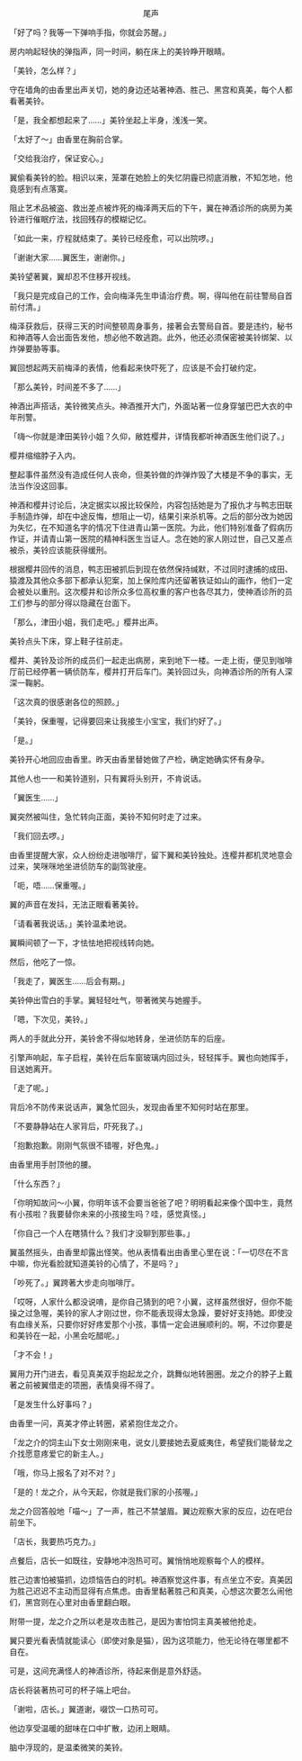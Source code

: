 <p align="center">尾声</p>

「好了吗？我等一下弹响手指，你就会苏醒。」

房内响起轻快的弹指声，同一时间，躺在床上的美铃睁开眼睛。

「美铃，怎么样？」

守在墙角的由香里出声关切，她的身边还站著神酒、胜己、黑宫和真美，每个人都看著美铃。

「是，我全都想起来了……」美铃坐起上半身，浅浅一笑。

「太好了～」由香里在胸前合掌。

「交给我治疗，保证安心。」

翼偷看美铃的脸。相识以来，笼罩在她脸上的失忆阴霾已彻底消散，不知怎地，他竟感到有点落寞。

阻止艺术品被盗、救出差点被炸死的梅泽两天后的下午，翼在神酒诊所的病房为美铃进行催眠疗法，找回残存的模糊记忆。

「如此一来，疗程就结束了。美铃已经痊愈，可以出院啰。」

「谢谢大家……翼医生，谢谢你。」

美铃望著翼，翼却忍不住移开视线。

「我只是完成自己的工作，会向梅泽先生申请治疗费。啊，得叫他在前往警局自首前付清。」

梅泽获救后，获得三天的时间整顿周身事务，接著会去警局自首。要是违约，秘书和神酒等人会出面告发他，想必他不敢逃跑。此外，他还必须保密被美铃绑架、以炸弹要胁等事。

翼回想起两天前梅泽的表情，他看起来快吓死了，应该是不会打破约定。

「那么美铃，时间差不多了……」

神酒出声搭话，美铃微笑点头。神酒推开大门，外面站著一位身穿皱巴巴大衣的中年刑警。

「嗨～你就是津田美铃小姐？久仰，敝姓樱井，详情我都听神酒医生他们说了。」

樱井缩缩脖子入内。

整起事件虽然没有造成任何人丧命，但美铃做的炸弹炸毁了大楼是不争的事实，无法当作没这回事。

神酒和樱井讨论后，决定据实以报比较保险，内容包括她是为了报仇才与鸭志田联手制造炸弹，却在中途反悔，想阻止一切，结果引来杀机等。之后的部分改为她因为失忆，在不知道名字的情况下住进青山第一医院。为此，他们特别准备了假病历作证，并请青山第一医院的精神科医生当证人。念在她的家人刚过世，自己又差点被杀，美铃应该能获得缓刑。

根据樱井回传的消息，鸭志田被抓后到现在依然保持缄默，不过同时逮捕的成田、猿渡及其他众多部下都承认犯案，加上保险库内还留著铁证如山的画作，他们一定会被处以重刑。这次樱井和诊所众多位高权重的客户也各尽其力，使神酒诊所的员工们参与的部分得以隐藏在台面下。

「那么，津田小姐，我们走吧。」樱井出声。

美铃点头下床，穿上鞋子往前走。

樱井、美铃及诊所的成员们一起走出病房，来到地下一楼。一走上街，便见到咖啡厅前已经停著一辆侦防车，樱井打开后车门。美铃回过头，向神酒诊所的所有人深深一鞠躬。

「这次真的很感谢各位的照顾。」

「美铃，保重喔，记得要回来让我接生小宝宝，我们约好了。」

「是。」

美铃开心地回应由香里。昨天由香里替她做了产检，确定她确实怀有身孕。

其他人也一一和美铃道别，只有翼将头别开，不肯说话。

「翼医生……」

翼突然被叫住，急忙转向正面，美铃不知何时走了过来。

「我们回去啰。」

由香里提醒大家，众人纷纷走进咖啡厅，留下翼和美铃独处。连樱井都机灵地意会过来，笑咪咪地坐进侦防车的副驾驶座。

「呃，唔……保重喔。」

翼的声音在发抖，无法正眼看著美铃。

「请看著我说话。」美铃温柔地说。

翼瞬间顿了一下，才怯怯地把视线转向她。

然后，他吃了一惊。

「我走了，翼医生……后会有期。」

美铃伸出雪白的手掌。翼轻轻吐气，带著微笑与她握手。

「嗯，下次见，美铃。」

两人的手就此分开，美铃舍不得似地转身，坐进侦防车的后座。

引擎声响起，车子启程，美铃在后车窗玻璃内回过头，轻轻挥手。翼也向她挥手，目送她离开。

「走了呢。」

背后冷不防传来说话声，翼急忙回头，发现由香里不知何时站在那里。

「不要静静站在人家背后，吓死我了。」

「抱歉抱歉。刚刚气氛很不错喔，好色鬼。」

由香里用手肘顶他的腰。

「什么东西？」

「你明知故问～小翼，你明年该不会要当爸爸了吧？明明看起来像个国中生，竟然有小孩啦？我要替你未来的小孩接生吗？哇，感觉真怪。」

「你自己一个人在瞎猜什么？我们才没聊到那些事。」

翼虽然摇头，由香里却露出怪笑。他从表情看出由香里心里在说：「一切尽在不言中嘛，你光看脸就知道美铃的心情了，不是吗？」

「吵死了。」翼跨著大步走向咖啡厅。

「哎呀，人家什么都没说唷，是你自己猜到的吧？小翼，这样虽然很好，但你不能操之过急喔，美铃的家人才刚过世，你不能表现得太急躁，要好好支持她。即使没有血缘关系，只要你好好疼爱那个小孩，事情一定会进展顺利的。啊，不过你要是和美铃在一起，小黑会吃醋呢。」

「才不会！」

翼用力开门进去，看见真美双手抱起龙之介，跳舞似地转圈圈。龙之介的脖子上戴著之前被翼借走的项圈，表情臭得不得了。

「是发生什么好事吗？」

由香里一问，真美才停止转圈，紧紧抱住龙之介。

「龙之介的饲主山下女士刚刚来电，说女儿要接她去夏威夷住，希望我们能替龙之介找愿意疼爱它的新主人。」

「哦，你马上报名了对不对？」

「是的！龙之介，从今天起，你就是我们家的小孩喔。」

龙之介回答般地「喵～」了一声，胜己不禁皱眉。翼边观察大家的反应，边在吧台前坐下。

「店长，我要热巧克力。」

点餐后，店长一如既往，安静地冲泡热可可。翼悄悄地观察每个人的模样。

胜己边害怕被猫抓，边烦恼告白的时机。神酒察觉这件事，有点坐立不安。真美因为胜己迟迟不主动而显得有点焦虑。由香里黏著胜己和真美，心想这次要怎么闹他们，黑宫则在心里对由香里翻白眼。

附带一提，龙之介之所以老是攻击胜己，是因为害怕饲主真美被他抢走。

翼只要光看表情就能读心（即使对象是猫），因为这项能力，他无论待在哪里都不自在。

可是，这间充满怪人的神酒诊所，待起来倒是意外舒适。

店长将装著热可可的杯子端上吧台。

「谢啦，店长。」翼道谢，啜饮一口热可可。

他边享受温暖的甜味在口中扩散，边闭上眼睛。

脑中浮现的，是温柔微笑的美铃。

